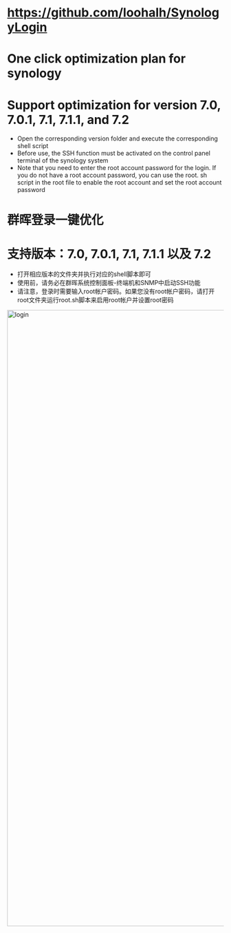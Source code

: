 # https://github.com/loohalh/SynologyLogin

# One click optimization plan for synology
# Support optimization for version 7.0, 7.0.1, 7.1, 7.1.1, and 7.2
* Open the corresponding version folder and execute the corresponding shell script
* Before use, the SSH function must be activated on the control panel terminal of the synology system
* Note that you need to enter the root account password for the login. If you do not have a root account password, you can use the root. sh script in the root file to enable the root account and set the root account password

# 群晖登录一键优化
# 支持版本：7.0, 7.0.1, 7.1, 7.1.1 以及 7.2
* 打开相应版本的文件夹并执行对应的shell脚本即可
* 使用前，请务必在群晖系统控制面板-终端机和SNMP中启动SSH功能
* 请注意，登录时需要输入root帐户密码。如果您没有root帐户密码，请打开root文件夹运行root.sh脚本来启用root帐户并设置root密码

<img width="1432" alt="login" src="https://github.com/loohalh/SynologyLogin/assets/16890588/9f584b92-3884-4164-bdec-6539748e34b4">








